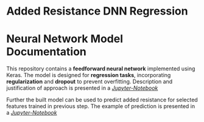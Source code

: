 # Added Resistance DNN Regression 
# **Neural Network Model Documentation**

This repository contains a **feedforward neural network** implemented using Keras. 
The model is designed for **regression tasks**, incorporating **regularization** and **dropout** to prevent overfitting. Description and justification of approach is presented in a [*Jupyter-Notebook*](https://github.com/pciuh/added-resistance-dnn/blob/master/DNN_training.ipynb) 

Further the built model can be used to predict added resistance for selected features trained in previous step. The example of prediction is presented in a [*Jupyter-Notebook*](https://github.com/pciuh/added-resistance-dnn/blob/master/pred_dnn.ipynb)
